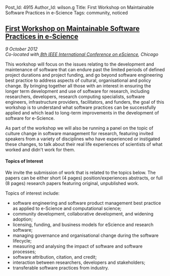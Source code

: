 Post_Id: 4915
Author_Id: wilson.g
Title: First Workshop on Maintainable Software Practices in e-Science
Tags: community, noticed

<h2><a href="http://software.ac.uk/maintainable-software-practice-workshop">First Workshop on Maintainable Software Practices in e-Science</a></h2>
<p><em>9 October 2012<br />
Co-located with<a href="http://www.ci.uchicago.edu/escience2012/"> 8th IEEE International Conference on eScience</a>, Chicago<br />
</em></p>
<p>This workshop will focus on the issues relating to the development and maintenance of software that can endure past the limited periods of defined project durations and project funding, and go beyond software engineering best practice to address aspects of cultural, organisational and policy change. By bringing together all those with an interest in ensuring the longer term development and use of software for research, including researchers, developers, research computing specialists, software engineers, infrastructure providers, facilitators, and funders, the goal of this workshop is to understand what software practices can be successfully applied and which lead to long-term improvements in the development of software for e-Science.</p>
<p>As part of the workshop we will also be running a panel on the topic of culture change in software management for research, featuring invited speakers from a variety of disciplines who have experienced or instigated these changes, to talk about their real life experiences of scientists of what worked and didn't work for them.</p>
<h4>Topics of Interest</h4>
<p>We invite the submission of work that is related to the topics below. The papers can be either short (4 pages) position/experiences abstracts, or full (8 pages) research papers featuring original, unpublished work.</p>
<p>Topics of interest include:</p>
<ul>
<li>software engineering and software product management best practice as applied to e-Science and computational science;</li>
<li>community development, collaborative development, and widening adoption;</li>
<li>licensing, funding, and business models for eScience and research software;</li>
<li>managing governance and organisational change during the software lifecycle;</li>
<li>measuring and analysing the impact of software and software processes;</li>
<li>software attribution, citation, and credit;</li>
<li>interaction between researchers, developers and stakeholders;</li>
<li>transferable software practices from industry.</li>
</ul>
